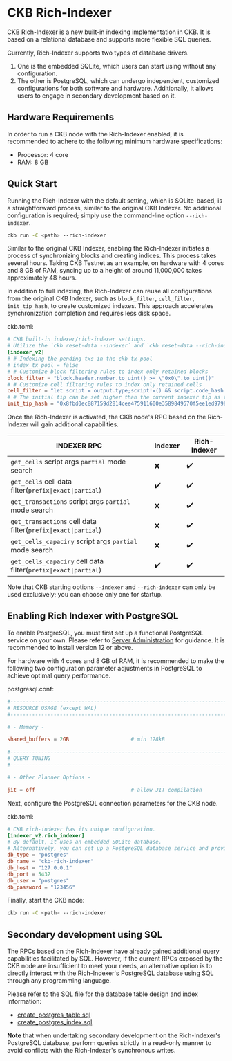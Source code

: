 # CKB Rich-Indexer

CKB Rich-Indexer is a new built-in indexing implementation in CKB. It is based on a relational database and supports more flexible SQL queries.

Currently, Rich-Indexer supports two types of database drivers.

1. One is the embedded SQLite, which users can start using without any configuration.
2. The other is PostgreSQL, which can undergo independent, customized configurations for both software and hardware. Additionally, it allows users to engage in secondary development based on it.

## Hardware Requirements

In order to run a CKB node with the Rich-Indexer enabled, it is recommended to adhere to the following minimum hardware specifications:

- Processor: 4 core
- RAM: 8 GB

## Quick Start

Running the Rich-Indexer with the default setting, which is SQLite-based, is a straightforward process, similar to the original CKB Indexer. No additional configuration is required; simply use the command-line option `--rich-indexer`.

```bash
ckb run -C <path> --rich-indexer
```

Similar to the original CKB Indexer, enabling the Rich-Indexer initiates a process of synchronizing blocks and creating indices. This process takes several hours. Taking CKB Testnet as an example, on hardware with 4 cores and 8 GB of RAM, syncing up to a height of around 11,000,000 takes approximately 48 hours.

In addition to full indexing, the Rich-Indexer can reuse all configurations from the original CKB Indexer, such as `block_filter`, `cell_filter`, `init_tip_hash`, to create customized indexes. This approach accelerates synchronization completion and requires less disk space.

ckb.toml:

```toml
# CKB built-in indexer/rich-indexer settings.
# Utilize the `ckb reset-data --indexer` and `ckb reset-data --rich-indexer` subcommands to efficiently clean existing indexes.
[indexer_v2]
# # Indexing the pending txs in the ckb tx-pool
# index_tx_pool = false
# # Customize block filtering rules to index only retained blocks
block_filter = "block.header.number.to_uint() >= \"0x0\".to_uint()"
# # Customize cell filtering rules to index only retained cells
cell_filter = "let script = output.type;script!=() && script.code_hash == \"0x00000000000000000000000000000000000000000000000000545950455f4944\""
# # The initial tip can be set higher than the current indexer tip as the starting height for indexing.
init_tip_hash = "0x8fbd0ec887159d2814cee475911600e3589849670f5ee1ed9798b38fdeef4e44"
```

Once the Rich-Indexer is activated, the CKB node's RPC based on the Rich-Indexer will gain additional capabilities.

| INDEXER RPC          | Indexer           | Rich-Indexer       |
|---------------------|-------------------|--------------------|
| `get_cells` script args `partial` mode search     | ❌     | ✔️      |
| `get_cells` cell data filter(`prefix\|exact\|partial`)     | ✔️     | ✔️      |
| `get_transactions` script args `partial` mode search | ❌          | ✔️   |
| `get_transactions` cell data filter(`prefix\|exact\|partial`)     | ❌         |  ✔️      |
| `get_cells_capaciry` script args `partial` mode search        |    ❌    |    ✔️     |
| `get_cells_capaciry` cell data filter(`prefix\|exact\|partial`)        |    ✔️    |   ✔️     |

Note that CKB starting options `--indexer` and `--rich-indexer` can only be used exclusively; you can choose only one for startup.

## Enabling Rich Indexer with PostgreSQL

To enable PostgreSQL, you must first set up a functional PostgreSQL service on your own. Please refer to [Server Administration](https://www.postgresql.org/docs/16/admin.html) for guidance. It is recommended to install version 12 or above.

For hardware with 4 cores and 8 GB of RAM, it is recommended to make the following two configuration parameter adjustments in PostgreSQL to achieve optimal query performance.

postgresql.conf:

```conf
#------------------------------------------------------------------------------
# RESOURCE USAGE (except WAL)
#------------------------------------------------------------------------------

# - Memory -

shared_buffers = 2GB                    # min 128kB
```

```conf
#------------------------------------------------------------------------------
# QUERY TUNING
#------------------------------------------------------------------------------

# - Other Planner Options -

jit = off                               # allow JIT compilation
```

Next, configure the PostgreSQL connection parameters for the CKB node.

ckb.toml:

```toml
# CKB rich-indexer has its unique configuration.
[indexer_v2.rich_indexer]
# By default, it uses an embedded SQLite database.
# Alternatively, you can set up a PostgreSQL database service and provide the connection parameters.
db_type = "postgres"
db_name = "ckb-rich-indexer"
db_host = "127.0.0.1"
db_port = 5432
db_user = "postgres"
db_password = "123456"
```

Finally, start the CKB node:

```bash
ckb run -C <path> --rich-indexer
```

## Secondary development using SQL

The RPCs based on the Rich-Indexer have already gained additional query capabilities facilitated by SQL. However, if the current RPCs exposed by the CKB node are insufficient to meet your needs, an alternative option is to directly interact with the Rich-Indexer's PostgreSQL database using SQL through any programming language.

Please refer to the SQL file for the database table design and index information:

- [create_postgres_table.sql](./resources/create_postgres_table.sql)
- [create_postgres_index.sql](./resources/create_postgres_index.sql)

**Note** that when undertaking secondary development on the Rich-Indexer's PostgreSQL database, perform queries strictly in a read-only manner to avoid conflicts with the Rich-Indexer's synchronous writes.











